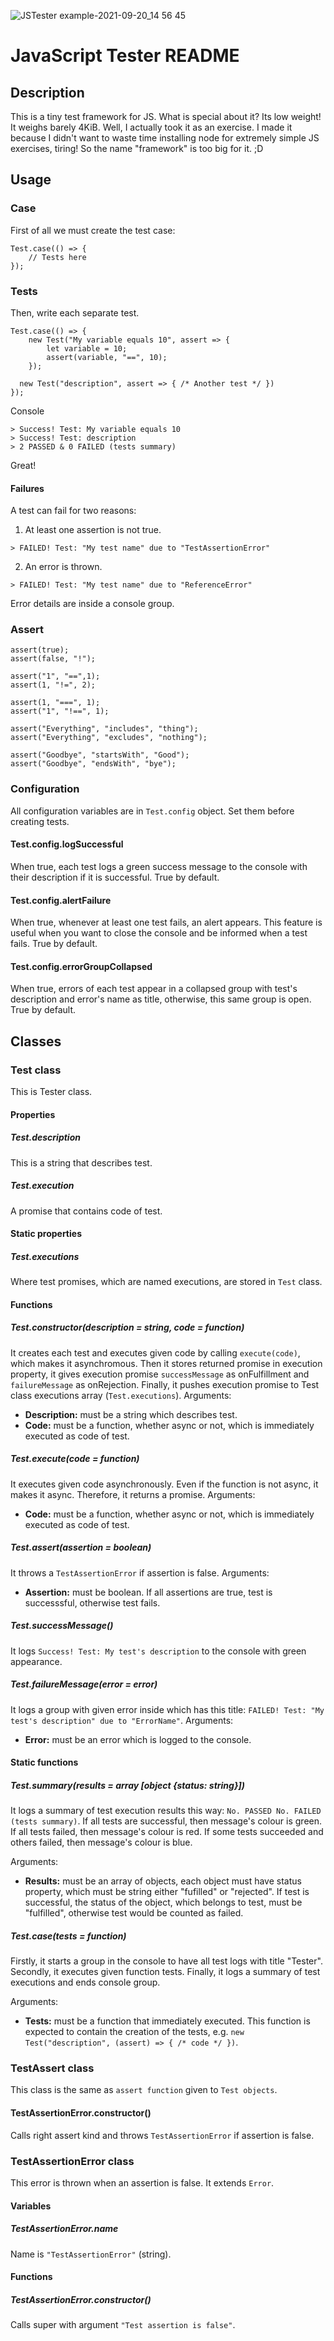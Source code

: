 ![JSTester example-2021-09-20_14 56 45](https://user-images.githubusercontent.com/13300465/134015478-626038aa-c12b-4e39-96bb-8c8ec9cec4e1.gif)
# JavaScript Tester README
## Description
This is a tiny test framework for JS. What is special about it? Its low weight! It weighs barely 4KiB. Well, I actually took it as an exercise. I made it because I didn't want to waste time installing node for extremely simple JS exercises, tiring! So the name "framework" is too big for it. ;D

## Usage
### Case
First of all we must create the test case:

```JS
Test.case(() => {
	// Tests here
});

```

### Tests
Then, write each separate test.

```JS
Test.case(() => {
	new Test("My variable equals 10", assert => {
		let variable = 10;
		assert(variable, "==", 10);
	});

  new Test("description", assert => { /* Another test */ })
});

```
Console
```
> Success! Test: My variable equals 10
> Success! Test: description
> 2 PASSED & 0 FAILED (tests summary)
```
Great!

#### Failures

A test can fail for two reasons:
1. At least one assertion is not true.
  ```
  > FAILED! Test: "My test name" due to "TestAssertionError"
  
  ```
2. An error is thrown.
  ```
  > FAILED! Test: "My test name" due to "ReferenceError"
  
  ```
Error details are inside a console group.

### Assert
```JS
assert(true);
assert(false, "!");

assert("1", "==",1);
assert(1, "!=", 2);

assert(1, "===", 1);
assert("1", "!==", 1);

assert("Everything", "includes", "thing");
assert("Everything", "excludes", "nothing");

assert("Goodbye", "startsWith", "Good");
assert("Goodbye", "endsWith", "bye");
```

### Configuration
All configuration variables are in `Test.config` object. Set them before creating tests.

#### Test.config.logSuccessful
When true, each test logs a green success message to the console with their description if it is successful.
True by default.

#### Test.config.alertFailure
When true, whenever at least one test fails, an alert appears. This feature is useful when you want to close the console and be informed when a test fails.
True by default.

#### Test.config.errorGroupCollapsed
When true, errors of each test appear in a collapsed group with test's description and error's name as title, otherwise, this same group is open.
True by default.

## Classes
### Test class
This is Tester class.

#### Properties
##### Test.description
This is a string that describes test.

##### Test.execution
A promise that contains code of test.

#### Static properties
##### Test.executions
Where test promises, which are named executions, are stored in `Test` class.

#### Functions
##### Test.constructor(description = string, code = function)
It creates each test and executes given code by calling `execute(code)`, which makes it asynchromous. Then it stores returned promise in execution property, it gives execution promise `successMessage` as onFulfillment and `failureMessage` as onRejection. Finally, it pushes execution promise to Test class executions array (`Test.executions`).
Arguments:
* **Description:** must be a string which describes test.
* **Code:** must be a function, whether async or not, which is immediately executed as code of test.

##### Test.execute(code = function)
It executes given code asynchronously. Even if the function is not async, it makes it async. Therefore, it returns a promise.
Arguments: 
* **Code:** must be a function, whether async or not, which is immediately executed as code of test.

##### Test.assert(assertion = boolean)
It throws a `TestAssertionError` if assertion is false.
Arguments: 
* **Assertion:** must be boolean. If all assertions are true, test is successsful, otherwise test fails.

##### Test.successMessage()
It logs `Success! Test: My test's description` to the console with green appearance.

##### Test.failureMessage(error = error)
It logs a group with given error inside which has this title: `FAILED! Test: "My test's description" due to "ErrorName"`. 
Arguments:
* **Error:** must be an error which is logged to the console.

#### Static functions
##### Test.summary(results = array [object {status: string}])
It logs a summary of test execution results this way: `No. PASSED No. FAILED (tests summary)`. 
If all tests are successful, then message's colour is green. If all tests failed, then message's colour is red. If some tests succeeded and others failed, then message's colour is blue.

Arguments:
* **Results:** must be an array of objects, each object must have status property, which must be string either "fufilled" or "rejected". If test is successful, the status of the object, which belongs to test, must be "fulfilled", otherwise test would be counted as failed.

##### Test.case(tests = function)
Firstly, it starts a group in the console to have all test logs with title "Tester". Secondly, it executes given function tests. Finally, it logs a summary of test executions and ends console group.

Arguments:
* **Tests:** must be a function that immediately executed. This function is expected to contain the creation of the tests, e.g. `new Test("description", (assert) => { /* code */ })`.

### TestAssert class
This class is the same as `assert function` given to `Test objects`.

#### TestAssertionError.constructor()
Calls right assert kind and throws `TestAssertionError` if assertion is false.

### TestAssertionError class
This error is thrown when an assertion is false. It extends `Error`.

#### Variables
##### TestAssertionError.name
Name is `"TestAssertionError"` (string).

#### Functions
##### TestAssertionError.constructor()
Calls super with argument `"Test assertion is false"`.
